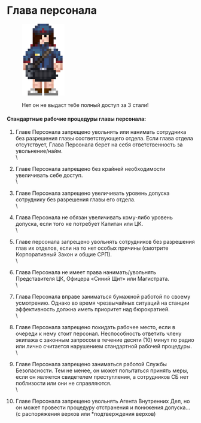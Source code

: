 # Глава персонала

<figure><img src="../../../.gitbook/assets/Глава_Персонала.png" alt=""><figcaption><p>Нет он не выдаст тебе полный доступ за 3 стали!</p></figcaption></figure>

#### Стандартные рабочие процедуры главы персонала:

1. Главе Персонала запрещено увольнять или нанимать сотрудника без разрешения главы соответствующего отдела. Если глава отдела отсутствует, Глава Персонала берет на себя ответственность за увольнение/найм.\
   \

2. Главе Персонала запрещено без крайней необходимости увеличивать себе доступ.\
   \

3. Главе Персонала запрещено увеличивать уровень допуска сотруднику без разрешения главы его отдела.\
   \

4. Глава Персонала не обязан увеличивать кому-либо уровень допуска, если того не потребует Капитан или ЦК.\
   \

5. Главе персонала запрещено увольнять сотрудников без разрешения глав их отделов, если на то нет особых причины (смотрите Корпоративный Закон и общие СРП).\
   \

6. Глава Персонала не имеет права нанимать/увольнять Представителя ЦК, Офицера «Синий Щит» или Магистрата.\
   \

7. Глава Персонала вправе заниматься бумажной работой по своему усмотрению. Однако во время чрезвычайных ситуаций на станции эффективность должна иметь приоритет над бюрократией.\
   \

8. Главе Персонала запрещено покидать рабочее место, если в очереди к нему стоит персонал. Неспособность ответить члену экипажа с законным запросом в течение десяти (10) минут по радио или лично считается нарушением стандартной рабочей процедуры.\
   \

9. Главе Персонала запрещено заниматься работой Службы Безопасности. Тем не менее, он может попытаться принять меры, если он является свидетелем преступления, а сотрудников СБ нет поблизости или они не справляются.\
   \

10. Главе Персонала запрещено увольнять Агента Внутренних Дел, но он может провести процедуру отстранения и понижения допуска... (с распоряжения верхов или \*подтверждения верхов)
